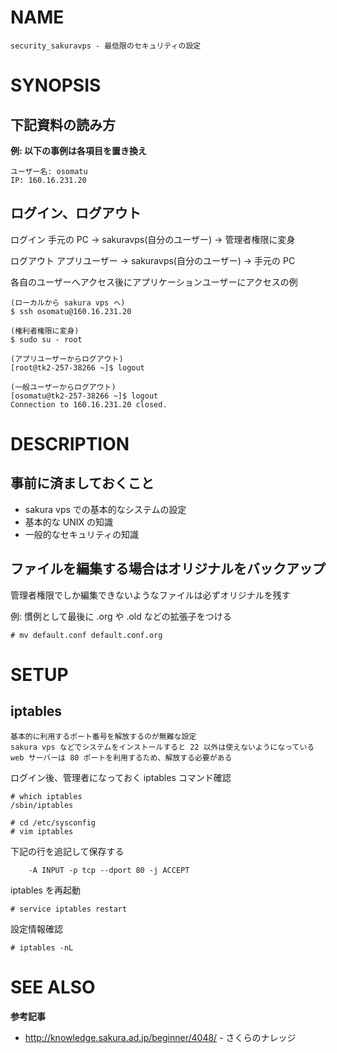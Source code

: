 # NAME

```
security_sakuravps - 最低限のセキュリティの設定
```

# SYNOPSIS

## 下記資料の読み方

__例: 以下の事例は各項目を置き換え__

```
ユーザー名: osomatu
IP: 160.16.231.20
```

## ログイン、ログアウト

ログイン
手元の PC -> sakuravps(自分のユーザー) -> 管理者権限に変身

ログアウト
アプリユーザー -> sakuravps(自分のユーザー) -> 手元の PC

各自のユーザーへアクセス後にアプリケーションユーザーにアクセスの例

```
(ローカルから sakura vps へ)
$ ssh osomatu@160.16.231.20

(権利者権限に変身)
$ sudo su - root

(アプリユーザーからログアウト)
[root@tk2-257-38266 ~]$ logout

(一般ユーザーからログアウト)
[osomatu@tk2-257-38266 ~]$ logout
Connection to 160.16.231.20 closed.
```

# DESCRIPTION

## 事前に済ましておくこと

- sakura vps での基本的なシステムの設定
- 基本的な UNIX の知識
- 一般的なセキュリティの知識

## ファイルを編集する場合はオリジナルをバックアップ

管理者権限でしか編集できないようなファイルは必ずオリジナルを残す

例: 慣例として最後に .org や .old などの拡張子をつける

```
# mv default.conf default.conf.org
```

# SETUP

## iptables

```
基本的に利用するポート番号を解放するのが無難な設定
sakura vps などでシステムをインストールすると 22 以外は使えないようになっている
web サーバーは 80 ポートを利用するため、解放する必要がある
```

ログイン後、管理者になっておく iptables コマンド確認

```
# which iptables
/sbin/iptables

# cd /etc/sysconfig
# vim iptables
```

下記の行を追記して保存する

```
    -A INPUT -p tcp --dport 80 -j ACCEPT
```

iptables を再起動

```
# service iptables restart
```

設定情報確認

```
# iptables -nL
```

# SEE ALSO

__参考記事__

- <http://knowledge.sakura.ad.jp/beginner/4048/> - さくらのナレッジ
